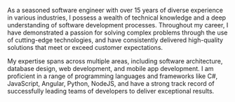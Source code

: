 
As a seasoned software engineer with over 15 years of diverse experience in various industries, I possess a wealth of technical knowledge and a deep understanding of software development processes. Throughout my career, I have demonstrated a passion for solving complex problems through the use of cutting-edge technologies, and have consistently delivered high-quality solutions that meet or exceed customer expectations.

My expertise spans across multiple areas, including software architecture, database design, web development, and mobile app development. I am proficient in a range of programming languages and frameworks like C#, JavaScript, Angular, Python, NodeJS, and have a strong track record of successfully leading teams of developers to deliver exceptional results.

